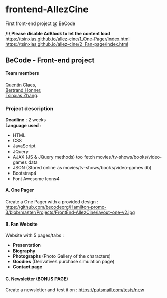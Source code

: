 # frontend-AllezCine
First front-end project @ BeCode  

**/!\ Please disable AdBlock to let the content load**
https://tsinxias.github.io/allez-cine/1_One-Pager/index.html  
https://tsinxias.github.io/allez-cine/2_Fan-page/index.html  

## BeCode - Front-end project

#### Team members

[Quentin Claes]('https://github.com/QuentinClaes'),  
[Bertrand Honner]('https://github.com/SuperchillB'),  
[Tsinxias Zhang]('https://github.com/Tsinxias').  


### Project description

**Deadline** : 2 weeks  
**Language used** :  
- HTML
- CSS
- JavaScript
- JQuery
- AJAX (JS & JQuery methods) too fetch movies/tv-shows/books/video-games data
- JSON (Stored online as movies/tv-shows/books/video-games db)
- Bootstrap4
- Font Awesome Icons4


#### A. One Pager

Create a One Pager with a provided design : https://github.com/becodeorg/Hamilton-promo-3/blob/master/Projects/FrontEnd-AllezCine/layout-one-v2.jpg  


#### B. Fan Website

Website with 5 pages/tabs :  
- **Presentation**
- **Biography**
- **Photographs** (Photo Gallery of the characters)
- **Goodies** (Derivatives purchase simulation page)
- **Contact page**


#### C. Newsletter (BONUS PAGE)  

Create a newsletter and test it on :  https://putsmail.com/tests/new
